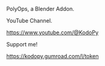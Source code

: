 PolyOps, a Blender Addon.

YouTube Channel.

https://www.youtube.com/@KodoPy

Support me!

https://kodopy.gumroad.com/l/token
